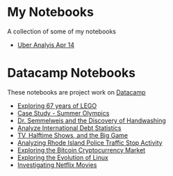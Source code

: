 # My Notebooks
A collection of some of my notebooks

- [Uber Analyis Apr 14](./uber_analysis_apr14)

# Datacamp Notebooks
These notebooks are project work on [Datacamp](https://datacamp.com/)

- [Exploring 67 years of LEGO](./Datacamp/Exploring%2067%20years%20of%20LEGO)
- [Case Study - Summer Olympics](./Datacamp/Olympics)
- [Dr. Semmelweis and the Discovery of Handwashing](./Datacamp/Discovery%20of%20Handwashing)
- [Analyze International Debt Statistics](./Datacamp/Analyze%20International%20Debt%20Statistics)
- [TV, Halftime Shows, and the Big Game](./Datacamp/TV%2C%20Halftime%20Shows%2C%20and%20the%20Big%20Game)
- [Analyzing Rhode Island Police Traffic Stop Activity](./Datacamp/Analyzing%20Rhode%20Island%20Police%20Traffic%20Stop%20Activity)
- [Exploring the Bitcoin Cryptocurrency Market](./Datacamp/Exploring%20the%20Bitcoin%20Cryptocurrency%20Market)
- [Exploring the Evolution of Linux](./Datacamp/Exploring%20the%20Evolution%20of%20Linux)
- [Investigating Netflix Movies](./Datacamp/Investigating%20Netflix%20Movies/)